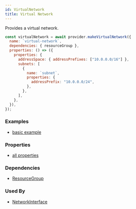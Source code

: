 ```yaml
---
id: VirtualNetwork
title: Virtual Network
---
```


Provides a virtual network.

```js
const virtualNetwork = await provider.makeVirtualNetwork({
  name: `virtual-network`,
  dependencies: { resourceGroup },
  properties: () => ({
    properties: {
      addressSpace: { addressPrefixes: ["10.0.0.0/16"] },
      subnets: [
        {
          name: `subnet`,
          properties: {
            addressPrefix: "10.0.0.0/24",
          },
        },
      ],
    },
  }),
});
```

### Examples

- [basic example](https://github.com/grucloud/grucloud/blob/main/examples/azure/vmiac.js#14)

### Properties

- [all properties](https://docs.microsoft.com/en-us/rest/api/virtualnetwork/virtualnetworks/createorupdate#request-body)

### Dependencies

- [ResourceGroup](./ResourceGroup)

### Used By

- [NetworkInterface](./NetworkInterface)
